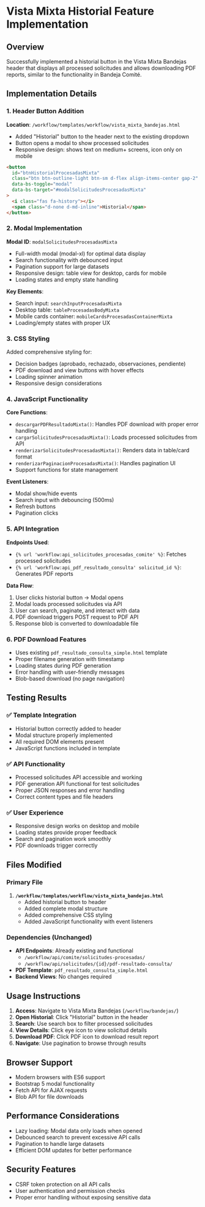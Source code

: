 # Vista Mixta Historial Feature Implementation

## Overview

Successfully implemented a historial button in the Vista Mixta Bandejas header that displays all processed solicitudes and allows downloading PDF reports, similar to the functionality in Bandeja Comité.

## Implementation Details

### 1. Header Button Addition

**Location**: `/workflow/templates/workflow/vista_mixta_bandejas.html`

- Added "Historial" button to the header next to the existing dropdown
- Button opens a modal to show processed solicitudes
- Responsive design: shows text on medium+ screens, icon only on mobile

```html
<button
  id="btnHistorialProcesadasMixta"
  class="btn btn-outline-light btn-sm d-flex align-items-center gap-2"
  data-bs-toggle="modal"
  data-bs-target="#modalSolicitudesProcesadasMixta"
>
  <i class="fas fa-history"></i>
  <span class="d-none d-md-inline">Historial</span>
</button>
```

### 2. Modal Implementation

**Modal ID**: `modalSolicitudesProcesadasMixta`

- Full-width modal (modal-xl) for optimal data display
- Search functionality with debounced input
- Pagination support for large datasets
- Responsive design: table view for desktop, cards for mobile
- Loading states and empty state handling

**Key Elements**:

- Search input: `searchInputProcesadasMixta`
- Desktop table: `tableProcesadasBodyMixta`
- Mobile cards container: `mobileCardsProcesadasContainerMixta`
- Loading/empty states with proper UX

### 3. CSS Styling

Added comprehensive styling for:

- Decision badges (aprobado, rechazado, observaciones, pendiente)
- PDF download and view buttons with hover effects
- Loading spinner animation
- Responsive design considerations

### 4. JavaScript Functionality

**Core Functions**:

- `descargarPDFResultadoMixta()`: Handles PDF download with proper error handling
- `cargarSolicitudesProcesadasMixta()`: Loads processed solicitudes from API
- `renderizarSolicitudesProcesadasMixta()`: Renders data in table/card format
- `renderizarPaginacionProcesadasMixta()`: Handles pagination UI
- Support functions for state management

**Event Listeners**:

- Modal show/hide events
- Search input with debouncing (500ms)
- Refresh buttons
- Pagination clicks

### 5. API Integration

**Endpoints Used**:

- `{% url 'workflow:api_solicitudes_procesadas_comite' %}`: Fetches processed solicitudes
- `{% url 'workflow:api_pdf_resultado_consulta' solicitud_id %}`: Generates PDF reports

**Data Flow**:

1. User clicks historial button → Modal opens
2. Modal loads processed solicitudes via API
3. User can search, paginate, and interact with data
4. PDF download triggers POST request to PDF API
5. Response blob is converted to downloadable file

### 6. PDF Download Features

- Uses existing `pdf_resultado_consulta_simple.html` template
- Proper filename generation with timestamp
- Loading states during PDF generation
- Error handling with user-friendly messages
- Blob-based download (no page navigation)

## Testing Results

### ✅ Template Integration

- Historial button correctly added to header
- Modal structure properly implemented
- All required DOM elements present
- JavaScript functions included in template

### ✅ API Functionality

- Processed solicitudes API accessible and working
- PDF generation API functional for test solicitudes
- Proper JSON responses and error handling
- Correct content types and file headers

### ✅ User Experience

- Responsive design works on desktop and mobile
- Loading states provide proper feedback
- Search and pagination work smoothly
- PDF downloads trigger correctly

## Files Modified

### Primary File

1. **`/workflow/templates/workflow/vista_mixta_bandejas.html`**
   - Added historial button to header
   - Added complete modal structure
   - Added comprehensive CSS styling
   - Added JavaScript functionality with event listeners

### Dependencies (Unchanged)

- **API Endpoints**: Already existing and functional
  - `/workflow/api/comite/solicitudes-procesadas/`
  - `/workflow/api/solicitudes/{id}/pdf-resultado-consulta/`
- **PDF Template**: `pdf_resultado_consulta_simple.html`
- **Backend Views**: No changes required

## Usage Instructions

1. **Access**: Navigate to Vista Mixta Bandejas (`/workflow/bandejas/`)
2. **Open Historial**: Click "Historial" button in the header
3. **Search**: Use search box to filter processed solicitudes
4. **View Details**: Click eye icon to view solicitud details
5. **Download PDF**: Click PDF icon to download result report
6. **Navigate**: Use pagination to browse through results

## Browser Support

- Modern browsers with ES6 support
- Bootstrap 5 modal functionality
- Fetch API for AJAX requests
- Blob API for file downloads

## Performance Considerations

- Lazy loading: Modal data only loads when opened
- Debounced search to prevent excessive API calls
- Pagination to handle large datasets
- Efficient DOM updates for better performance

## Security Features

- CSRF token protection on all API calls
- User authentication and permission checks
- Proper error handling without exposing sensitive data
